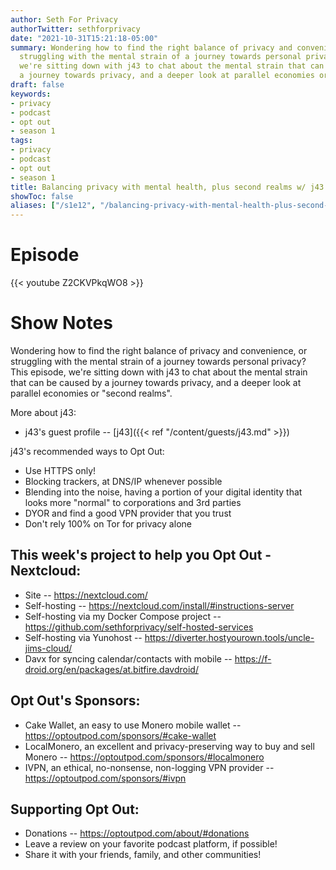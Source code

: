 ```yaml
---
author: Seth For Privacy
authorTwitter: sethforprivacy
date: "2021-10-31T15:21:18-05:00"
summary: Wondering how to find the right balance of privacy and convenience, or
  struggling with the mental strain of a journey towards personal privacy? This episode,
  we're sitting down with j43 to chat about the mental strain that can be caused by
  a journey towards privacy, and a deeper look at parallel economies or second realms.
draft: false
keywords:
- privacy
- podcast
- opt out
- season 1
tags:
- privacy
- podcast
- opt out
- season 1
title: Balancing privacy with mental health, plus second realms w/ j43
showToc: false
aliases: ["/s1e12", "/balancing-privacy-with-mental-health-plus-second-realms-w-j43"]
---
```


# Episode

<div id="buzzsprout-player-9457016"></div><script src="https://www.buzzsprout.com/1790481/9457016-balancing-privacy-with-mental-health-plus-second-realms-w-j43.js?container_id=buzzsprout-player-9457016&player=small" type="text/javascript" charset="utf-8"></script>

{{< youtube Z2CKVPkqWO8 >}}

# Show Notes

Wondering how to find the right balance of privacy and convenience, or struggling with the mental strain of a journey towards personal privacy? This episode, we're sitting down with j43 to chat about the mental strain that can be caused by a journey towards privacy, and a deeper look at parallel economies or "second realms".

More about j43:

- j43's guest profile -- [j43]({{< ref "/content/guests/j43.md" >}})

j43's recommended ways to Opt Out:

- Use HTTPS only!
- Blocking trackers, at DNS/IP whenever possible
- Blending into the noise, having a portion of your digital identity that looks more "normal" to corporations and 3rd parties
- DYOR and find a good VPN provider that you trust
- Don't rely 100% on Tor for privacy alone

## This week's project to help you Opt Out - Nextcloud:

- Site -- https://nextcloud.com/
- Self-hosting -- https://nextcloud.com/install/#instructions-server
- Self-hosting via my Docker Compose project -- https://github.com/sethforprivacy/self-hosted-services
- Self-hosting via Yunohost -- https://diverter.hostyourown.tools/uncle-jims-cloud/
- Davx for syncing calendar/contacts with mobile -- https://f-droid.org/en/packages/at.bitfire.davdroid/

## Opt Out's Sponsors:

- Cake Wallet, an easy to use Monero mobile wallet -- https://optoutpod.com/sponsors/#cake-wallet
- LocalMonero, an excellent and privacy-preserving way to buy and sell Monero -- https://optoutpod.com/sponsors/#localmonero
- IVPN, an ethical, no-nonsense, non-logging VPN provider -- https://optoutpod.com/sponsors/#ivpn

## Supporting Opt Out:

- Donations -- https://optoutpod.com/about/#donations
- Leave a review on your favorite podcast platform, if possible!
- Share it with your friends, family, and other communities!
